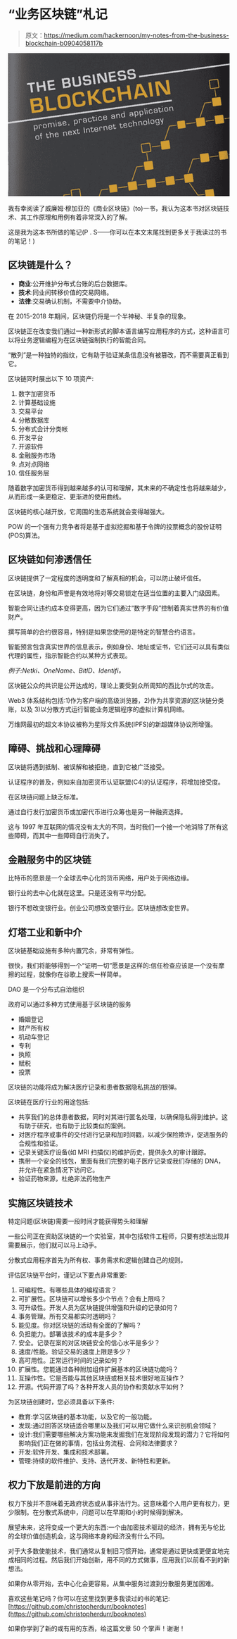 # “业务区块链”札记

> 原文：<https://medium.com/hackernoon/my-notes-from-the-business-blockchain-b0904058117b>

![](img/176d848ee4c6e912187fd249580728e7.png)

我有幸阅读了威廉姆·穆加亚的《商业区块链》(to)一书，我认为这本书对区块链技术、其工作原理和用例有着非常深入的了解。

这是我为这本书所做的笔记(P . S——你可以在本文末尾找到更多关于我读过的书的笔记！)

## 区块链是什么？

*   **商业**:公开维护分布式台账的后台数据库。
*   **技术**:同业间转移价值的交易网络。
*   **法律**:交易确认机制，不需要中介协助。

在 2015-2018 年期间，区块链仍将是一个半神秘、半复杂的现象。

区块链正在改变我们通过一种新形式的脚本语言编写应用程序的方式，这种语言可以将业务逻辑编程为在区块链强制执行的智能合同。

“散列”是一种独特的指纹，它有助于验证某条信息没有被篡改，而不需要真正看到它。

区块链同时展出以下 10 项资产:

1.  数字加密货币
2.  计算基础设施
3.  交易平台
4.  分散数据库
5.  分布式会计分类帐
6.  开发平台
7.  开源软件
8.  金融服务市场
9.  点对点网络
10.  信任服务层

随着数字加密货币得到越来越多的认可和理解，其未来的不确定性也将越来越少，从而形成一条更稳定、更渐进的使用曲线。

区块链的核心越开放，它周围的生态系统就会变得越强大。

POW 的一个强有力竞争者将是基于虚拟挖掘和基于令牌的投票概念的股份证明(POS)算法。

## 区块链如何渗透信任

区块链提供了一定程度的透明度和了解真相的机会，可以防止破坏信任。

在区块链，身份和声誉是有效地将对等交易锁定在适当位置的主要入门级因素。

智能合同让违约成本变得更高，因为它们通过“数字手段”控制着真实世界的有价值财产。

撰写简单的合约很容易，特别是如果您使用的是特定的智慧合约语言。

智能预言包含真实世界的信息表示，例如身份、地址或证书，它们还可以具有类似代理的属性，指示智能合约以某种方式表现。

*例子:Netki、OneName、BitID、Identifi。*

区块链公众的共识是公开达成的，理论上要受到众所周知的西比尔式的攻击。

Web3 体系结构包括:1)作为客户端的高级浏览器，2)作为共享资源的区块链分类账，以及 3)以分散方式运行智能业务逻辑程序的虚拟计算机网络。

万维网最初的超文本协议被称为星际文件系统(IPFS)的新超媒体协议所增强。

## 障碍、挑战和心理障碍

区块链将遇到抵制、被误解和被拒绝，直到它被广泛接受。

认证程序的普及，例如来自加密货币认证联盟(C4)的认证程序，将增加接受度。

在区块链问题上缺乏标准。

通过自行发行加密货币或加密代币进行众筹也是另一种融资选择。

这与 1997 年互联网的情况没有太大的不同，当时我们一个接一个地消除了所有这些障碍，而其中一些障碍自行消失了。

## 金融服务中的区块链

比特币的愿景是一个全球去中心化的货币网络，用户处于网络边缘。

银行业的去中心化就在这里。只是还没有平均分配。

银行不想改变银行业。创业公司想改变银行业。区块链想改变世界。

## 灯塔工业和新中介

区块链基础设施有多种内置冗余，非常有弹性。

很快，我们将能够得到一个“证明一切”愿景是这样的:信任检查应该是一个没有摩擦的过程，就像你在谷歌上搜索一样简单。

DAO 是一个分布式自治组织

政府可以通过多种方式使用基于区块链的服务

*   婚姻登记
*   财产所有权
*   机动车登记
*   专利
*   执照
*   赋税
*   投票

区块链的功能将成为解决医疗记录和患者数据隐私挑战的银弹。

区块链在医疗行业的用途包括:

*   共享我们的总体患者数据，同时对其进行匿名处理，以确保隐私得到维护。这有助于研究，也有助于比较类似的案例。
*   对医疗程序或事件的交付进行记录和加时间戳，以减少保险欺诈，促进服务的合规性和验证。
*   记录关键医疗设备(如 MRI 扫描仪)的维护历史，提供永久的审计跟踪。
*   携带一个安全的钱包，里面有我们完整的电子医疗记录或我们存储的 DNA，并允许在紧急情况下访问它。
*   验证药物来源，杜绝非法药物生产

## 实施区块链技术

特定问题(区块链)需要一段时间才能获得势头和理解

一些公司正在资助区块链的一个实验室，其中包括软件工程师，只要有想法出现并需要展示，他们就可以马上动手。

分散式应用程序首先为所有权、事务需求和逻辑创建自己的规则。

评估区块链平台时，谨记以下要点非常重要:

1.  可编程性。有哪些具体的编程语言？
2.  可扩展性。区块链可以增长多少个节点？会有上限吗？
3.  可升级性。开发人员为区块链提供增强和升级的记录如何？
4.  事务管理。所有交易都实时透明吗？
5.  能见度。你对区块链的活动有全面的了解吗？
6.  负担能力。部署该技术的成本是多少？
7.  安全。记录在案的对区块链安全的信心水平是多少？
8.  速度/性能。验证交易的速度上限是多少？
9.  高可用性。正常运行时间的记录如何？
10.  扩展性。您能通过各种附加组件扩展基本的区块链功能吗？
11.  互操作性。它是否能与其他区块链或相关技术很好地互操作？
12.  开源。代码开源了吗？各种开发人员的协作和贡献水平如何？

为区块链创建时，您必须具备以下条件:

*   教育:学习区块链的基本功能，以及它的一般功能。
*   发现:通过回答区块链适合哪里以及我们可以用它做什么来识别机会领域？
*   设计:我们需要哪些解决方案功能来发掘我们在发现阶段发现的潜力？它将如何影响我们正在做的事情，包括业务流程、合同和法律要求？
*   开发:软件开发、集成和技术部署。
*   管理:持续的软件维护、支持、迭代开发、新特性和更新。

## 权力下放是前进的方向

权力下放并不意味着无政府状态或从事非法行为。这意味着个人用户更有权力，更少限制。在分散式系统中，问题可以在早期和小的时候得到解决。

展望未来，这将变成一个更大的东西:一个由加密技术驱动的经济，拥有无与伦比的全球价值创造机会，这与网络本身的经济没有什么不同。

对于大多数使能技术，我们通常从复制旧习惯开始，通常是通过更快或更便宜地完成相同的过程。然后我们开始创新，用不同的方式做事，应用我们以前看不到的新想法。

如果你从零开始，去中心化会更容易。从集中服务过渡到分散服务更加困难。

喜欢这些笔记吗？你可以在这里找到更多我读过的书的笔记:[https://github.com/christopherdurr/booknotes](https://github.com/christopherdurr/booknotes)

如果你学到了新的或有用的东西，给这篇文章 50 个掌声！谢谢！